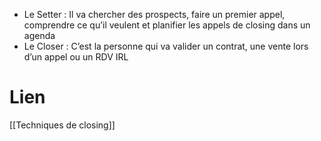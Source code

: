 - Le Setter : Il va chercher des prospects, faire un premier appel, comprendre ce qu’il veulent et planifier les appels de closing dans un agenda
- Le Closer : C’est la personne qui va valider un contrat, une vente lors d’un appel ou un RDV IRL

# Lien

[[Techniques de closing]]